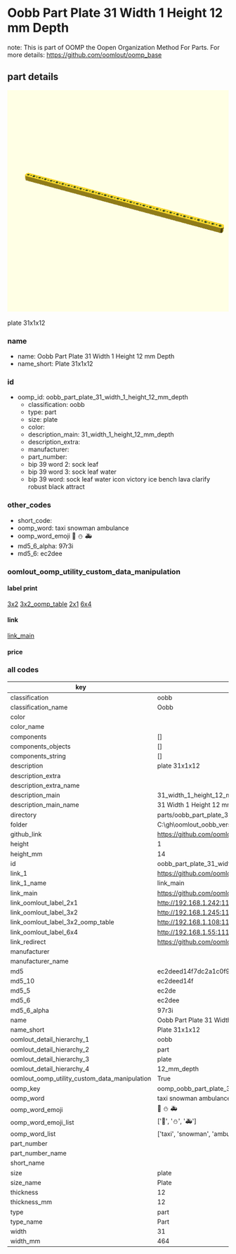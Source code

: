 # Oobb Part Plate 31 Width 1 Height 12 mm Depth  

note: This is part of OOMP the Oopen Organization Method For Parts. For more details: https://github.com/oomlout/oomp_base

##  part details
  

[![](3dpr.png)](3dpr.png)

plate 31x1x12



### name
* name: Oobb Part Plate 31 Width 1 Height 12 mm Depth
* name_short: Plate 31x1x12 
### id
* oomp_id: oobb_part_plate_31_width_1_height_12_mm_depth
  * classification: oobb
  * type: part
  * size: plate
  * color: 
  * description_main: 31_width_1_height_12_mm_depth
  * description_extra: 
  * manufacturer: 
  * part_number: 
  * bip 39 word 2: sock leaf
  * bip 39 word 3: sock leaf water
  * bip 39 word: sock leaf water icon victory ice bench lava clarify robust black attract

### other_codes
* short_code: 
* oomp_word: taxi snowman ambulance
* oomp_word_emoji :taxi: :snowman: :ambulance:
* md5_6_alpha: 97r3i
* md5_6: ec2dee






### oomlout_oomp_utility_custom_data_manipulation
#### label print
[3x2](http://192.168.1.245:1112/?label=oomp%2097r3i)
[3x2_oomp_table](http://192.168.1.108:1112/?label=oomp%2097r3i)
[2x1](http://192.168.1.242:1112/?label=oomp%2097r3i)
[6x4](http://192.168.1.55:1112/?label=oomp%2097r3i)    

#### link

[link_main](https://github.com/oomlout/oomlout_oobb_version_4_generated_parts/tree/main/navigation_oomp/oobb/part/plate/31_width_1_height_12_mm_depth/part)                              

#### price







### all codes 
| key | value |  
| --- | --- |  
| classification | oobb |  
| classification_name | Oobb |  
| color |  |  
| color_name |  |  
| components | [] |  
| components_objects | [] |  
| components_string | [] |  
| description | plate 31x1x12 |  
| description_extra |  |  
| description_extra_name |  |  
| description_main | 31_width_1_height_12_mm_depth |  
| description_main_name | 31 Width 1 Height 12 mm Depth |  
| directory | parts/oobb_part_plate_31_width_1_height_12_mm_depth |  
| folder | C:\gh\oomlout_oobb_version_4_generated_parts\parts\oobb_part_plate_31_width_1_height_12_mm_depth |  
| github_link | https://github.com/oomlout/oomlout_oomp_part_src/tree/main/parts/oobb_part_plate_31_width_1_height_12_mm_depth |  
| height | 1 |  
| height_mm | 14 |  
| id | oobb_part_plate_31_width_1_height_12_mm_depth |  
| link_1 | https://github.com/oomlout/oomlout_oobb_version_4_generated_parts/tree/main/navigation_oomp/oobb/part/plate/31_width_1_height_12_mm_depth/part |  
| link_1_name | link_main |  
| link_main | https://github.com/oomlout/oomlout_oobb_version_4_generated_parts/tree/main/navigation_oomp/oobb/part/plate/31_width_1_height_12_mm_depth/part |  
| link_oomlout_label_2x1 | http://192.168.1.242:1112/?label=oomp%2097r3i |  
| link_oomlout_label_3x2 | http://192.168.1.245:1112/?label=oomp%2097r3i |  
| link_oomlout_label_3x2_oomp_table | http://192.168.1.108:1112/?label=oomp%2097r3i |  
| link_oomlout_label_6x4 | http://192.168.1.55:1112/?label=oomp%2097r3i |  
| link_redirect | https://github.com/oomlout/oomlout_oobb_version_4_generated_parts/tree/main/parts/oobb_plate_31_01_12 |  
| manufacturer |  |  
| manufacturer_name |  |  
| md5 | ec2deed14f7dc2a1c0f9d705ef9fae70 |  
| md5_10 | ec2deed14f |  
| md5_5 | ec2de |  
| md5_6 | ec2dee |  
| md5_6_alpha | 97r3i |  
| name | Oobb Part Plate 31 Width 1 Height 12 mm Depth |  
| name_short | Plate 31x1x12  |  
| oomlout_detail_hierarchy_1 | oobb |  
| oomlout_detail_hierarchy_2 | part |  
| oomlout_detail_hierarchy_3 | plate |  
| oomlout_detail_hierarchy_4 | 12_mm_depth |  
| oomlout_oomp_utility_custom_data_manipulation | True |  
| oomp_key | oomp_oobb_part_plate_31_width_1_height_12_mm_depth |  
| oomp_word | taxi snowman ambulance |  
| oomp_word_emoji | :taxi: :snowman: :ambulance: |  
| oomp_word_emoji_list | [':taxi:', ':snowman:', ':ambulance:'] |  
| oomp_word_list | ['taxi', 'snowman', 'ambulance'] |  
| part_number |  |  
| part_number_name |  |  
| short_name |  |  
| size | plate |  
| size_name | Plate |  
| thickness | 12 |  
| thickness_mm | 12 |  
| type | part |  
| type_name | Part |  
| width | 31 |  
| width_mm | 464 |  
